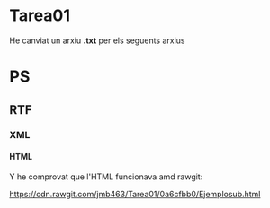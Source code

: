 # Tarea01

He canviat un arxiu **.txt** per els seguents arxius

# PS
## RTF
### XML
#### HTML

Y he comprovat que l'HTML funcionava amd rawgit:

https://cdn.rawgit.com/jmb463/Tarea01/0a6cfbb0/Ejemplosub.html
